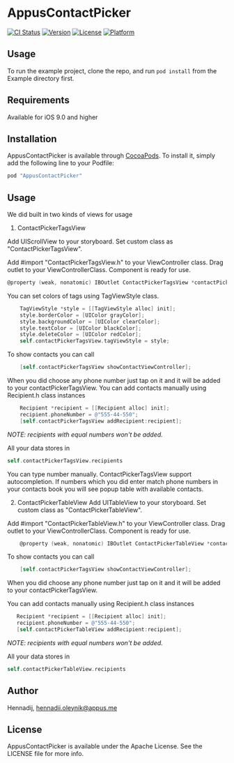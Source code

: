# AppusContactPicker

[![CI Status](http://img.shields.io/travis/Hennadij/AppusContactPicker.svg?style=flat)](https://travis-ci.org/Hennadij/AppusContactPicker)
[![Version](https://img.shields.io/cocoapods/v/AppusContactPicker.svg?style=flat)](http://cocoapods.org/pods/AppusContactPicker)
[![License](https://img.shields.io/cocoapods/l/AppusContactPicker.svg?style=flat)](http://cocoapods.org/pods/AppusContactPicker)
[![Platform](https://img.shields.io/cocoapods/p/AppusContactPicker.svg?style=flat)](http://cocoapods.org/pods/AppusContactPicker)

## Usage

To run the example project, clone the repo, and run `pod install` from the Example directory first.

## Requirements

Available for iOS 9.0 and higher

## Installation

AppusContactPicker is available through [CocoaPods](http://cocoapods.org). To install
it, simply add the following line to your Podfile:

```ruby
pod "AppusContactPicker"
```

## Usage

We did built in two kinds of views for usage

1. ContactPickerTagsView

Add UIScrollView to your storyboard. Set custom class as "ContactPickerTagsView".

Add #import "ContactPickerTagsView.h" to your ViewController class. Drag outlet to your ViewControllerClass. Component is ready for use. 
```objective-c
@property (weak, nonatomic) IBOutlet ContactPickerTagsView *contactPickerTagsView;
```

You can set colors of tags using TagViewStyle class.

```objective-c
	TagViewStyle *style = [[TagViewStyle alloc] init];
   	style.borderColor = [UIColor grayColor];
	style.backgroundColor = [UIColor clearColor];
	style.textColor = [UIColor blackColor];
	style.deleteColor = [UIColor redColor];
	self.contactPickerTagsView.tagViewStyle = style;
```

To show contacts you can call 

```objective-c
	[self.contactPickerTagsView showContactViewController];
```

When you did choose any phone number just tap on it and it will be added to your contactPickerTagsView. 
You can add contacts manually using Recipient.h class instances

```objective-c
	Recipient *recipient = [[Recipient alloc] init];
	recipient.phoneNumber = @"555-44-550";
  	[self.contactPickerTagsView addRecipient:recipient];
```

_NOTE: recipients with equal numbers won't be added._

All your data stores in 
```objective-c
self.contactPickerTagsView.recipients
```

You can type number manually. ContactPickerTagsView support autocompletion. If numbers which you did enter match phone numbers in your contacts book you will see popup table with available contacts.

2. ContactPickerTableView
Add UITableView to your storyboard. Set custom class as "ContactPickerTableView".

Add #import "ContactPickerTableView.h" to your ViewController class. Drag outlet to your ViewControllerClass. Component is ready for use. 

```objective-c
	@property (weak, nonatomic) IBOutlet ContactPickerTableView *contactPickerTableView;
```

To show contacts you can call 

```objective-c
	[self.contactPickerTagsView showContactViewController];
```

When you did choose any phone number just tap on it and it will be added to your contactPickerTagsView. 

You can add contacts manually using Recipient.h class instances

 ```objective-c
	Recipient *recipient = [[Recipient alloc] init];
	recipient.phoneNumber = @"555-44-550";
	[self.contactPickerTableView addRecipient:recipient];
 ```
_NOTE: recipients with equal numbers won't be added._

All your data stores in 
```objective-c 
self.contactPickerTableView.recipients
```

## Author

Hennadij, hennadii.oleynik@appus.me

## License

AppusContactPicker is available under the Apache License. See the LICENSE file for more info.
